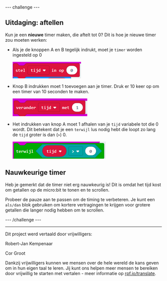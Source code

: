 --- challenge ---

## Uitdaging: aftellen

Kun je een **nieuwe** timer maken, die aftelt tot 0? Dit is hoe je nieuwe timer zou moeten werken:

+ Als je de knoppen A en B tegelijk indrukt, moet je `timer` worden ingesteld op 0
    
    ![schermafbeelding](images/clock-challenge-1.png)

+ Knop B indrukken moet 1 toevoegen aan je timer. Druk er 10 keer op om een timer van 10 seconden te maken.
    
    ![schermafbeelding](images/clock-challenge-2.png)

+ Het indrukken van knop A moet 1 afhalen van je `tijd` variabele tot die 0 wordt. Dit betekent dat je een `terwijl` lus nodig hebt die loopt zo lang de `tijd` groter is dan (`>`) 0.
    
    ![schermafbeelding](images/clock-challenge-3.png)

## Nauwkeurige timer

Heb je gemerkt dat de timer niet erg nauwkeurig is! Dit is omdat het tijd kost om getallen op de micro:bit te tonen en te scrollen.

Probeer de pauze aan te passen om de timing te verbeteren. Je kunt een `als/dan` blok gebruiken om kortere vertragingen te krijgen voor grotere getallen die langer nodig hebben om te scrollen.

--- /challenge ---


***
Dit project werd vertaald door vrijwilligers:

Robert-Jan Kempenaar

Cor Groot

Dankzij vrijwilligers kunnen we mensen over de hele wereld de kans geven om in hun eigen taal te leren. Jij kunt ons helpen meer mensen te bereiken door vrijwillig te starten met vertalen - meer informatie op [rpf.io/translate](https://rpf.io/translate).